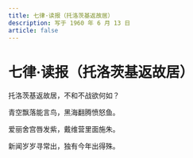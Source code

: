 ```yaml
---
title: 七律·读报（托洛茨基返故居）
description: 写于 1960 年 6 月 13 日
article: false
---
```


# 七律·读报（托洛茨基返故居）

托洛茨基返故居，不和不战欲何如？

青空飘落能言鸟，黑海翻腾愤怒鱼。

爱丽舍宫唇发紫，戴维营里面施朱。

新闻岁岁寻常出，独有今年出得殊。

